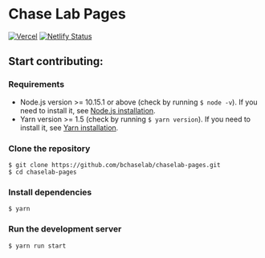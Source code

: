 # Chase Lab Pages

[![Vercel](https://img.shields.io/badge/Vercel-Live-brightgreen)](https://chaselab.now.sh/) [![Netlify Status](https://api.netlify.com/api/v1/badges/6f7f792a-269b-4fe1-a3cb-b58c23f8a891/deploy-status)](https://app.netlify.com/sites/chaselab/deploys)

## Start contributing:

### Requirements
- Node.js version >= 10.15.1 or above (check by running `$ node -v`).  If you need to install it, see [Node.js installation](https://nodejs.org/en/download/package-manager/).
- Yarn version >= 1.5 (check by running `$ yarn version`).  If you need to install it, see [Yarn installation](https://classic.yarnpkg.com/en/docs).

### Clone the repository 
```shell
$ git clone https://github.com/bchaselab/chaselab-pages.git
$ cd chaselab-pages
```

### Install dependencies
```shell
$ yarn
```

### Run the development server
```shell
$ yarn run start
```
